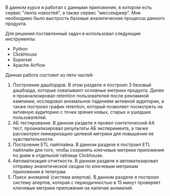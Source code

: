 В данном курсе я работал с данными приложения, в котором есть сервис "лента новостей", а также сервис "мессенджер". Мне необходимо было выстрость базовые аналитические процессы данного продукта.

Для решения поставленный задач я использовал следующие инструменты:

- Python
- ClickHouse
- Superset
- Apache Airflow

Данная работа состояит из пяти частей:

1. Построение дашбордов. В этом разделе я построил 3 базовый дашборда, которые охватывают основные метрики продукта. Далее я проанализировал retention пользователей после рекламной кампании, исследовал аномальное падением активной аудитории, а также построил график retention, который позволяет посмотреть на активную аудиторию с точки зрения новых, старых и ушедших пользователей.
2. АБ тестирование. В данном разделе я провел синтетический АА тест, проанализировал результаты АБ эксперимента, а также рассмотрел линеаризацию целевой метрики для повышения ее чувствительности. 
3. Построение ETL пайплайна. В данном разделе я построил ETL пайплайн для того, чтобы сохранять ключевые метрики приложения по дням в отдельной таблице Clickhouse.
4. Автоматизация отчетности. В данном разделе я автоматизировал отправку аналитической сводки по ключевым метрикам приложения в телеграм.
5. Поиск аномалий (система алертов). В данном разделе я построил систему алертов, которая с периодичностью в 15 минут проверяет ключевые метрики приложения на наличие аномалий.
